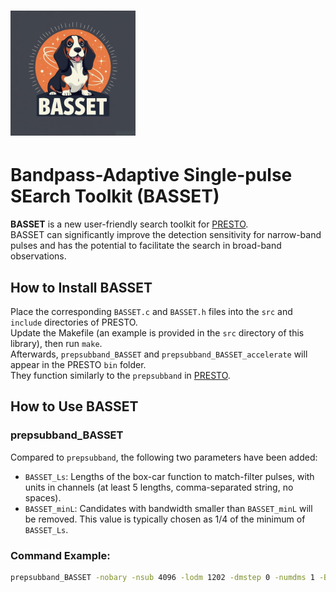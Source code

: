 # <img src="BASSET_logo.png" width="200" />
# Bandpass-Adaptive Single-pulse SEarch Toolkit (BASSET)

**BASSET** is a new user-friendly search toolkit for [PRESTO](https://github.com/scottransom/presto).  
BASSET can significantly improve the detection sensitivity for narrow-band pulses and has the potential to facilitate the search in broad-band observations.

## How to Install BASSET

Place the corresponding `BASSET.c` and `BASSET.h` files into the `src` and `include` directories of PRESTO.  
Update the Makefile (an example is provided in the `src` directory of this library), then run `make`.  
Afterwards, `prepsubband_BASSET` and `prepsubband_BASSET_accelerate` will appear in the PRESTO `bin` folder.  
They function similarly to the `prepsubband` in [PRESTO](https://github.com/scottransom/presto).

## How to Use BASSET

### prepsubband_BASSET

Compared to `prepsubband`, the following two parameters have been added:

- `BASSET_Ls`: Lengths of the box-car function to match-filter pulses, with units in channels (at least 5 lengths, comma-separated string, no spaces).
- `BASSET_minL`: Candidates with bandwidth smaller than `BASSET_minL` will be removed. This value is typically chosen as 1/4 of the minimum of `BASSET_Ls`.

### Command Example:
```bash
prepsubband_BASSET -nobary -nsub 4096 -lodm 1202 -dmstep 0 -numdms 1 -BASSET_minL 100 -BASSET_Ls 100,200,300,400,500,600,800,1000,1200,1400,1600,1800,2000 -ignorechan 0:16,690:837,1420:1450,2775:2855,3800:3970 -o FAST_data.fits FAST_data.fits
